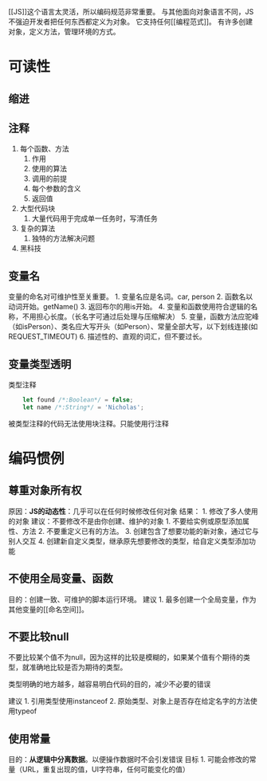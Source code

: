 [[JS]]这个语言太灵活，所以编码规范非常重要。
与其他面向对象语言不同，JS不强迫开发者把任何东西都定义为对象。
它支持任何[[编程范式]]。
有许多创建对象，定义方法，管理环境的方式。

# 可读性
## 缩进
## 注释
1. 每个函数、方法
	1. 作用
	2. 使用的算法
	3. 调用的前提
	4. 每个参数的含义
	5. 返回值
2. 大型代码块
	1. 大量代码用于完成单一任务时，写清任务
3. 复杂的算法
	1. 独特的方法解决问题
4. 黑科技
## 变量名
变量的命名对可维护性至关重要。
	1. 变量名应是名词。car, person
	2. 函数名以动词开始。getName()
	3. 返回布尔的用is开始。
	4. 变量和函数使用符合逻辑的名称，不用担心长度。（长名字可通过后处理与压缩解决）
	5. 变量，函数方法应驼峰（如isPerson）、类名应大写开头（如Person）、常量全部大写，以下划线连接(如REQUEST_TIMEOUT)
	6. 描述性的、直观的词汇，但不要过长。
## 变量类型透明
类型注释
```javascript
	let found /*:Boolean*/ = false;
	let name /*:String*/ = 'Nicholas';
```
被类型注释的代码无法使用块注释。只能使用行注释
# 编码惯例
## 尊重对象所有权
原因：**JS的动态性**：几乎可以在任何时候修改任何对象
结果：
	1. 修改了多人使用的对象
建议：不要修改不是由你创建、维护的对象
	1. 不要给实例或原型添加属性、方法
	2. 不要重定义已有的方法。
	3. 创建包含了想要功能的新对象，通过它与别人交互
	4. 创建新自定义类型，继承原先想要修改的类型，给自定义类型添加功能
## 不使用全局变量、函数
目的：创建一致、可维护的脚本运行环境。
建议
	1. 最多创建一个全局变量，作为其他变量的[[命名空间]]。
## 不要比较null
不要比较某个值不为null，因为这样的比较是模糊的，如果某个值有个期待的类型，就准确地比较是否为期待的类型。

类型明确的地方越多，越容易明白代码的目的，减少不必要的错误

建议
	1. 引用类型使用instanceof
	2. 原始类型、对象上是否存在给定名字的方法使用typeof
## 使用常量
目的：**从逻辑中分离数据**。以便操作数据时不会引发错误
目标
	1. 可能会修改的常量（URL，重复出现的值，UI字符串，任何可能变化的值）